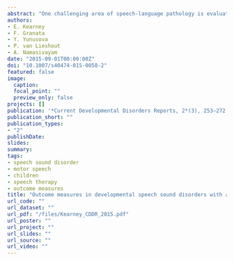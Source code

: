 ```yaml
---
abstract: "One challenging area of speech-language pathology is evaluating treatment change in children with speech sound disorder (SSD) with a motor basis. A clinician’s knowledge and use of outcome measures following treatment are central to evidence-based practice. This narrative review evaluates the use of outcome measures to assess treatment change in motor-based SSDs. Seven databases were searched to identify studies reporting outcomes of treatment in SSDs between 1985 and 2014. Sixty-six studies were identified for analysis, and reported outcome measures were categorized within the International Classification of Functioning, Disability and Health framework (ICF-CY). The majority of studies used perceptual methods (despite their limitations) to evaluate change at the impairment level of the ICF-CY and only three studies examined participation level factors. Accurate outcome measures that reflect the underlying deficit of the SSD as well as activity/participation level factors need to be implemented to document intervention success in this population."
authors:
- E. Kearney
- F. Granata
- Y. Yunusova
- P. van Lieshout
- A. Namasivayam
date: "2015-09-01T00:00:00Z"
doi: "10.1007/s40474-015-0058-2"
featured: false
image:
  caption: 
  focal_point: ""
  preview_only: false
projects: []
publication: '*Current Developmental Disorders Reports, 2*(3), 253–272'
publication_short: ""
publication_types:
- "2"
publishDate:
slides: 
summary:
tags:
- speech sound disorder
- motor speech
- children
- speech therapy
- outcome measures
title: "Outcome measures in developmental speech sound disorders with a motor basis"
url_code: ""
url_dataset: ""
url_pdf: "/files/Kearney_CDDR_2015.pdf"
url_poster: ""
url_project: ""
url_slides: ""
url_source: ""
url_video: ""
---
```

